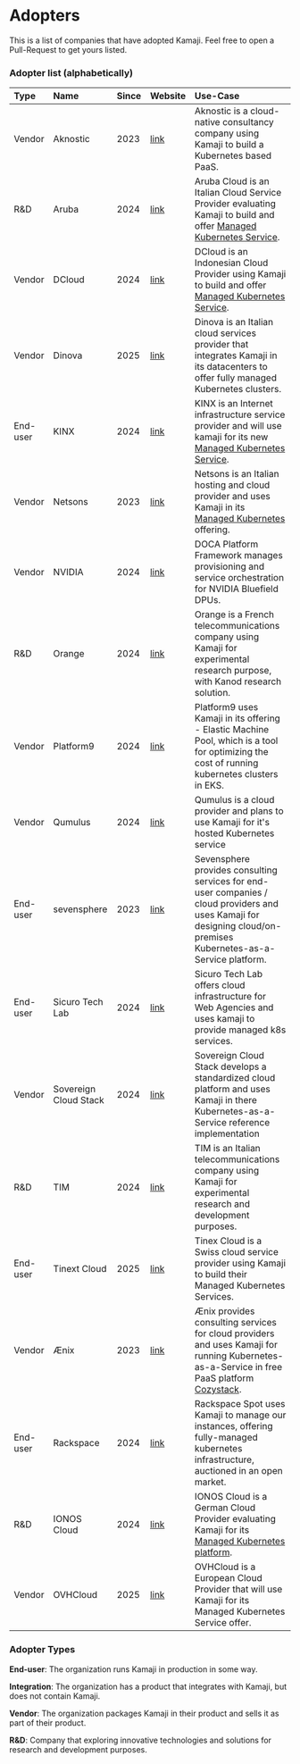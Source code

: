 # Adopters

This is a list of companies that have adopted Kamaji.
Feel free to open a Pull-Request to get yours listed.

### Adopter list (alphabetically)

| Type | Name | Since | Website | Use-Case |
|:-|:-|:-|:-|:-|
| Vendor | Aknostic | 2023 | [link](https://aknostic.com) | Aknostic is a cloud-native consultancy company using Kamaji to build a Kubernetes based PaaS. |
| R&D | Aruba | 2024 | [link](https://www.aruba.it/home.aspx) | Aruba Cloud is an Italian Cloud Service Provider evaluating Kamaji to build and offer [Managed Kubernetes Service](https://my.arubacloud.com). |
| Vendor | DCloud | 2024 | [link](https://dcloud.co.id) | DCloud is an Indonesian Cloud Provider using Kamaji to build and offer [Managed Kubernetes Service](https://dcloud.co.id/dkubes.html). |
| Vendor | Dinova | 2025 | [link](https://dinova.one/) | Dinova is an Italian cloud services provider that integrates Kamaji in its datacenters to offer fully managed Kubernetes clusters. |
| End-user | KINX | 2024 | [link](https://kinx.net/?lang=en) | KINX is an Internet infrastructure service provider and will use kamaji for its new [Managed Kubernetes Service](https://kinx.net/service/cloud/kubernetes/intro/?lang=en). |
| Vendor | Netsons | 2023 | [link](https://www.netsons.com) | Netsons is an Italian hosting and cloud provider and uses Kamaji in its [Managed Kubernetes](https://www.netsons.com/kubernetes) offering. |
| Vendor | NVIDIA | 2024 | [link](https://github.com/NVIDIA/doca-platform) | DOCA Platform Framework manages provisioning and service orchestration for NVIDIA Bluefield DPUs. |
| R&D | Orange | 2024 | [link](https://gitlab.com/Orange-OpenSource/kanod) | Orange is a French telecommunications company using Kamaji for experimental research purpose, with Kanod research solution. |
| Vendor | Platform9 | 2024 | [link](https://elasticmachinepool.com) | Platform9 uses Kamaji in its offering - Elastic Machine Pool, which is a tool for optimizing the cost of running kubernetes clusters in EKS. |
| Vendor | Qumulus | 2024 | [link](https://www.qumulus.io) | Qumulus is a cloud provider and plans to use Kamaji for it's hosted Kubernetes service |
| End-user | sevensphere | 2023 | [link](https://www.sevensphere.io) | Sevensphere provides consulting services for end-user companies / cloud providers and uses Kamaji for designing cloud/on-premises Kubernetes-as-a-Service platform. |
| End-user | Sicuro Tech Lab | 2024 | [link](https://sicurotechlab.it/) | Sicuro Tech Lab offers cloud infrastructure for Web Agencies and uses kamaji to provide managed k8s services. |
| Vendor | Sovereign Cloud Stack | 2024 | [link](https://sovereigncloudstack.org) | Sovereign Cloud Stack develops a standardized cloud platform and uses Kamaji in there Kubernetes-as-a-Service reference implementation |
| R&D | TIM | 2024 | [link](https://www.gruppotim.it) | TIM is an Italian telecommunications company using Kamaji for experimental research and development purposes. |
| End-user | Tinext Cloud | 2025 | [link](https://cloud.tinext.com) | Tinex Cloud is a Swiss cloud service provider using Kamaji to build their Managed Kubernetes Services. |
| Vendor | Ænix | 2023 | [link](https://aenix.io/) | Ænix provides consulting services for cloud providers and uses Kamaji for running Kubernetes-as-a-Service in free PaaS platform [Cozystack](https://cozystack.io). |
| End-user | Rackspace | 2024 | [link](https://spot.rackspace.com/) | Rackspace Spot uses Kamaji to manage our instances, offering fully-managed kubernetes infrastructure, auctioned in an open market. |
| R&D | IONOS Cloud | 2024 | [link](https://cloud.ionos.com/) | IONOS Cloud is a German Cloud Provider evaluating Kamaji for its [Managed Kubernetes platform](https://cloud.ionos.com/managed/kubernetes). |
| Vendor | OVHCloud | 2025 | [link](https://www.ovhcloud.com/) | OVHCloud is a European Cloud Provider that will use Kamaji for its Managed Kubernetes Service offer. |

### Adopter Types

**End-user**: The organization runs Kamaji in production in some way.

**Integration**: The organization has a product that integrates with Kamaji, but does not contain Kamaji.

**Vendor**: The organization packages Kamaji in their product and sells it as part of their product.

**R&D**: Company that exploring innovative technologies  and solutions for research and development purposes.
